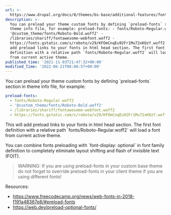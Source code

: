 ```yaml
---
url: >-
  https://www.drupal.org/docs/8/themes/bs-base/additional-features/fonts-preloading
description: >-
  You can preload your theme custom fonts by defining `preload-fonts` section in
  theme info file, for example: preload-fonts: - fonts/Roboto-Regular.woff2 -
  '@custom_theme/fonts/Roboto-Bold.woff2' -
  /libraries/shariff/fontawesome-webfont.woff2 -
  https://fonts.gstatic.com/s/roboto/v29/KFOmCnqEu92Fr1Mu72xKOzY.woff2 This will
  add preload links to your fonts in html head section. The first font
  definition with a relative path `fonts/Roboto-Regular.woff2` will load a font
  from current active theme.
published_time: '2021-11-03T21:47:32+00:00'
modified_time: '2022-06-21T08:06:57+00:00'
---
```

You can preload your theme custom fonts by defining \`preload-fonts\` section in theme info file, for example:

```yaml
preload-fonts:
  - fonts/Roboto-Regular.woff2
  - '@custom_theme/fonts/Roboto-Bold.woff2'
  - /libraries/shariff/fontawesome-webfont.woff2
  - https://fonts.gstatic.com/s/roboto/v29/KFOmCnqEu92Fr1Mu72xKOzY.woff2
```

This will add preload links to your fonts in html head section. The first font definition with a relative path \`fonts/Roboto-Regular.woff2\` will load a font from current active theme.

You can combine fonts preloading with \`font-display: optional\` in font family definition to completely eliminate layout shifting and flash of invisible text (FOIT).

<!-- note-warning -->
> WARNING: If you are using preload-fonts in your custom base theme do not forget to override preload-fonts in your client theme if you are using different fonts!

Resources:

* <https://www.freecodecamp.org/news/web-fonts-in-2018-f191a48367e8/#preload-fonts>
* <https://web.dev/preload-optional-fonts/>